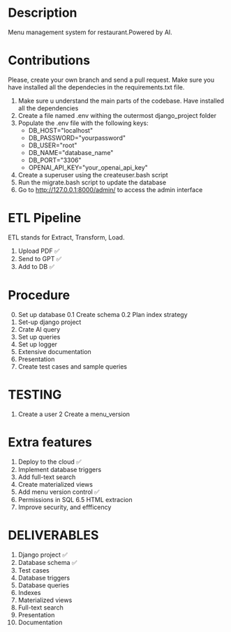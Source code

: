 # Description

Menu management system for restaurant.Powered by AI.

# Contributions

Please, create your own branch and send a pull request. Make sure you have installed all the dependecies in the requirements.txt file.

1. Make sure u understand the main parts of the codebase. Have installed all the dependencies
2. Create a file named .env withing the outermost django_project folder 
3. Populate the .env file with the following keys:
      - DB_HOST="localhost"
      - DB_PASSWORD="yourpassword"
      - DB_USER="root"
      - DB_NAME="database_name"
      - DB_PORT="3306"
      - OPENAI_API_KEY="your_openai_api_key"
4. Create a superuser using the createuser.bash script
5. Run the migrate.bash script to update the database
7. Go to http://127.0.0.1:8000/admin/ to access the admin interface


# ETL Pipeline
ETL stands for Extract, Transform, Load.

1. Upload PDF  ✅
2. Send to GPT ✅
3. Add to DB ✅


# Procedure 
0. Set up database
      0.1 Create schema
      0.2 Plan index strategy
1. Set-up django project
2. Crate AI query 
3. Set up queries 
4. Set up logger
5. Extensive documentation
6. Presentation
7. Create test cases and sample queries  

# TESTING
1. Create a user 
2 Create a menu_version




# Extra features
1. Deploy to the cloud ✅
2. Implement database triggers
3. Add full-text search
4. Create materialized views
5. Add menu version control ✅
6. Permissions in SQL 
6.5 HTML extracion 
8. Improve security, and effficency 

# DELIVERABLES
1. Django project ✅
2. Database schema ✅
3. Test cases
4. Database triggers
5. Database queries
6. Indexes
7. Materialized views
8. Full-text search
9. Presentation
10. Documentation
